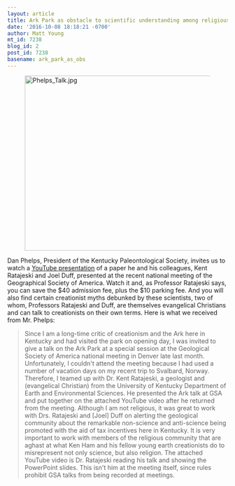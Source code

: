 ```yaml
---
layout: article
title: Ark Park as obstacle to scientific understanding among religious public
date: '2016-10-08 18:18:21 -0700'
author: Matt Young
mt_id: 7238
blog_id: 2
post_id: 7238
basename: ark_park_as_obs
---
```

<figure>
<img src="http://pandasthumb.org/archives/2016/10/08/Phelps_Talk.jpg" alt="Phelps_Talk.jpg" width="600" height="400" />
<figcaption markdown="span"> 
</figcaption>
</figure>


Dan Phelps, President of the Kentucky Paleontological Society, invites us to watch a [YouTube presentation](https://m.youtube.com/watch?v=geRFKxUDdlo&amp;feature=youtu.be) of a paper he and his colleagues, Kent Ratajeski and Joel Duff, presented at the recent national meeting of the Geographical Society of America. Watch it and, as Professor Ratajeski says, you can save the $40 admission fee, plus the $10 parking fee. And you will also find certain creationist myths debunked by these scientists, two of whom, Professors Ratajeski and Duff, are themselves evangelical Christians and can talk to creationists on their own terms. Here is what we received from Mr. Phelps:

> Since I am a long-time critic of creationism and the Ark here in Kentucky and had visited the park on opening day, I was invited to give a talk on the Ark Park at a special session at the Geological Society of America national meeting in Denver late last month.   Unfortunately, I couldn't attend the meeting because I had used a number of vacation days on my recent trip to Svalbard, Norway.   Therefore, I teamed up with Dr. Kent Ratajeski, a geologist and (evangelical Christian) from the University of Kentucky Department of Earth and Environmental Sciences. He presented the Ark talk at GSA and put together on the attached YouTube video after he returned from the meeting. Although I am not religious, it was great to work with Drs. Ratajeski and \[Joel\] Duff on alerting the geological community about the remarkable non-science and anti-science being promoted with the aid of tax incentives here in Kentucky. It is very important to work with members of the religious community that are aghast at what Ken Ham and his fellow young earth creationists do to misrepresent not only science, but also religion.  The attached YouTube video is Dr. Ratajeski reading his talk and showing the PowerPoint slides.  This isn't him at the meeting itself, since rules prohibit GSA talks from being recorded at meetings.
